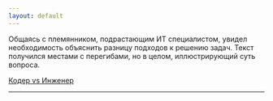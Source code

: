```yaml
---
layout: default
---
```


Общаясь с племянником, подрастающим ИТ специалистом, увидел необходимость объяснить
разницу подходов к решению задач. Текст получился местами с перегибами, но в целом, 
иллюстрирующий суть вопроса.

[Кодер vs Инженер](/posts/engineer-vs-coder.html)

<hr/>


